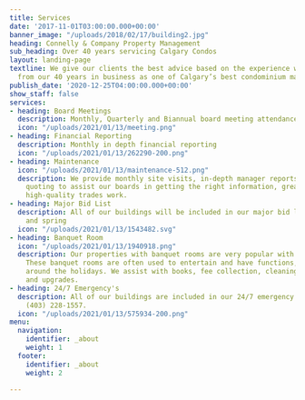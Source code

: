 ```yaml
---
title: Services
date: '2017-11-01T03:00:00.000+00:00'
banner_image: "/uploads/2018/02/17/building2.jpg"
heading: Connelly & Company Property Management
sub_heading: Over 40 years servicing Calgary Condos
layout: landing-page
textline: We give our clients the best advice based on the experience we’ve gained
  from our 40 years in business as one of Calgary’s best condominium management companies.
publish_date: '2020-12-25T04:00:00.000+00:00'
show_staff: false
services:
- heading: Board Meetings
  description: Monthly, Quarterly and Biannual board meeting attendance.
  icon: "/uploads/2021/01/13/meeting.png"
- heading: Financial Reporting
  description: Monthly in depth financial reporting
  icon: "/uploads/2021/01/13/262290-200.png"
- heading: Maintenance
  icon: "/uploads/2021/01/13/maintenance-512.png"
  description: We provide monthly site visits, in-depth manager reports, and proactive
    quoting to assist our boards in getting the right information, great prices, and
    high-quality trades work.
- heading: Major Bid List
  description: All of our buildings will be included in our major bid list for winter
    and spring
  icon: "/uploads/2021/01/13/1543482.svg"
- heading: Banquet Room
  icon: "/uploads/2021/01/13/1940918.png"
  description: Our properties with banquet rooms are very popular with residents.
    These banquet rooms are often used to entertain and have functions, especially
    around the holidays. We assist with books, fee collection, cleaning, maintenance,
    and upgrades.
- heading: 24/7 Emergency's
  description: All of our buildings are included in our 24/7 emergency service. Call
    (403) 228-1557.
  icon: "/uploads/2021/01/13/575934-200.png"
menu:
  navigation:
    identifier: _about
    weight: 1
  footer:
    identifier: _about
    weight: 2

---
```

